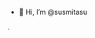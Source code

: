 - 👋 Hi, I’m @susmitasu

.

<!---
susmitasu/susmitasu is a ✨ special ✨ repository because its `README.md` (this file) appears on your GitHub profile.
You can click the Preview link to take a look at your changes.
--->
